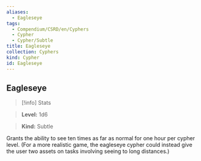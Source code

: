 ```yaml
---
aliases:
  - Eagleseye
tags:
  - Compendium/CSRD/en/Cyphers
  - Cypher
  - Cypher/Subtle
title: Eagleseye
collection: Cyphers
kind: Cypher
id: Eagleseye
---
```

## Eagleseye    
>[!info] Stats    
> **Level:** 1d6    
> **Kind:** Subtle  
    
Grants the ability to see ten times as far as normal for one hour per cypher level. (For a more realistic game, the eagleseye cypher could instead give the user two assets on tasks involving seeing to long distances.)
